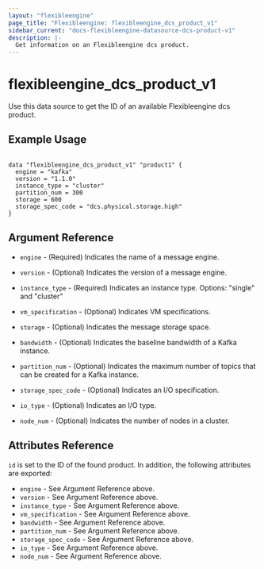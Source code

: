 ```yaml
---
layout: "flexibleengine"
page_title: "Flexibleengine: flexibleengine_dcs_product_v1"
sidebar_current: "docs-flexibleengine-datasource-dcs-product-v1"
description: |-
  Get information on an Flexibleengine dcs product.
---
```


# flexibleengine\_dcs\_product_v1

Use this data source to get the ID of an available Flexibleengine dcs product.

## Example Usage

```hcl

data "flexibleengine_dcs_product_v1" "product1" {
  engine = "kafka"
  version = "1.1.0"
  instance_type = "cluster"
  partition_num = 300
  storage = 600
  storage_spec_code = "dcs.physical.storage.high"
}
```

## Argument Reference

* `engine` - (Required) Indicates the name of a message engine.

* `version` - (Optional) Indicates the version of a message engine.

* `instance_type` - (Required) Indicates an instance type. Options: "single" and "cluster"

* `vm_specification` - (Optional) Indicates VM specifications.

* `storage` - (Optional) Indicates the message storage space.

* `bandwidth` - (Optional) Indicates the baseline bandwidth of a Kafka instance.

* `partition_num` - (Optional) Indicates the maximum number of topics that can be created for a Kafka instance.

* `storage_spec_code` - (Optional) Indicates an I/O specification.

* `io_type` - (Optional) Indicates an I/O type.

* `node_num` - (Optional) Indicates the number of nodes in a cluster.


## Attributes Reference

`id` is set to the ID of the found product. In addition, the following attributes
are exported:

* `engine` - See Argument Reference above.
* `version` - See Argument Reference above.
* `instance_type` - See Argument Reference above.
* `vm_specification` - See Argument Reference above.
* `bandwidth` - See Argument Reference above.
* `partition_num` - See Argument Reference above.
* `storage_spec_code` - See Argument Reference above.
* `io_type` - See Argument Reference above.
* `node_num` - See Argument Reference above.
